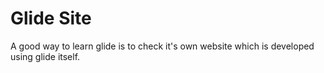 Glide Site
==========

A good way to learn glide is to check it's own website which is developed using glide itself.
